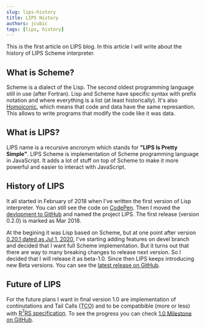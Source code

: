 ```yaml
---
slug: lips-history
title: LIPS History
authors: jcubic
tags: [lips, history]
---
```


This is the first article on LIPS blog. In this article I will write about the history of LIPS
Scheme interpreter.

<!--truncate-->

## What is Scheme?

Scheme is a dialect of the Lisp. The second oldest programming language still in use (after
Fortran).  Lisp and Scheme have specific syntax with prefix notation and where everything is a list
(at least historically).  It's also [Homoiconic](https://en.wikipedia.org/wiki/Homoiconicity), which
means that code and data have the same represantion. This allows to write programs that modify the
code like it was data.

## What is LIPS?

LIPS name is a recursive ancronym which stands for **"LIPS Is Pretty Simple"**. LIPS Scheme is
implementation of Scheme programming language in JavaScript. It adds a lot of stuff on top of Scheme
to make it more powerful and easier to interact with JavaScript.

## History of LIPS

It all started in February of 2018 when I've written the first version of Lisp interpreter. You can
still see the code on [CodePen](https://codepen.io/jcubic/pen/gvvzdp). Then I moved the
[devlopment to GitHub](https://github.com/jcubic/lips) and named the project LIPS.  The first release
(version 0.2.0) is marked as Mar 2018.

At the begining it was Lisp based on Scheme, but at one point after version
[0.20.1 dated as Jul 1, 2020](https://github.com/jcubic/lips/releases/tag/0.20.1), I've starting
adding features on devel branch and decided that I want full Scheme implementation. But it turns out
that there are way to many breaking changes to release next version. So I decided that I will
release it as beta-1.0. Since then LIPS keeps introducing new Beta versions. You can see the
[latest release on GitHub](https://github.com/jcubic/lips/releases).

## Future of LIPS

For the future plans I want in final version 1.0 are implementation of continutations and Tail Calls
(<abbr title="Tail Call Optimization">TCO</abbr>) and to be compatibible (more or less) with
[R<sup>7</sup>RS specification](https://standards.scheme.org/). To see the progress you can check
[1.0 Milestone on GitHub](https://github.com/jcubic/lips/issues?q=is%3Aopen+is%3Aissue+milestone%3A1.0).
